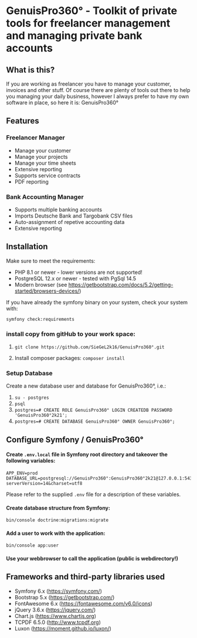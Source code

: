 # GenuisPro360° - Toolkit of private tools for freelancer management and managing private bank accounts

## What is this?

If you are working as freelancer you have to manage your customer, invoices and other stuff.
Of course there are plenty of tools out there to help you managing your daily business, however I always
prefer to have my own software in place, so here it is: GenuisPro360°

## Features

### Freelancer Manager

- Manage your customer
- Manage your projects
- Manage your time sheets
- Extensive reporting
- Supports service contracts
- PDF reporting

### Bank Accounting Manager 

- Supports multiple banking accounts
- Imports Deutsche Bank and Targobank CSV files
- Auto-assignment of repetive accounting data
- Extensive reporting


## Installation

Make sure to meet the requirements:

- PHP 8.1 or newer - lower versions are not supported!
- PostgreSQL 12.x or newer - tested with PgSql 14.5
- Modern browser (see https://getbootstrap.com/docs/5.2/getting-started/browsers-devices/)

If you have already the symfony binary on your system, check your system with:

`symfony check:requirements`

### install copy from gitHub to your work space:

1. `git clone https://github.com/SieGeL2k16/GenuisPro360°.git`

2. Install composer packages:
   `composer install`

### Setup Database

Create a new database user and database for GenuisPro360°, i.e.:

1. `su - postgres`
2. `psql`
3. `postgres=# CREATE ROLE GenuisPro360° LOGIN CREATEDB PASSWORD 'GenuisPro360°2k21';`
4. `postgres=# CREATE DATABASE GenuisPro360° OWNER GenuisPro360°;`

## Configure Symfony / GenuisPro360°

#### Create `.env.local` file in Symfony root directory and takeover the following variables:
```
APP_ENV=prod
DATABASE_URL=postgresql://GenuisPro360°:GenuisPro360°2k21@127.0.0.1:5432/GenuisPro360°?serverVersion=14&charset=utf8
```
Please refer to the supplied `.env` file for a description of these variables.

#### Create database structure from Symfony:

`bin/console doctrine:migrations:migrate`

#### Add a user to work with the application:

`bin/console app:user`

####  Use your webbrowser to call the application (public is webdirectory!)


## Frameworks and third-party libraries used

- Symfony 6.x (https://symfony.com/)
- Bootstrap 5.x (https://getbootstrap.com/)
- FontAwesome 6.x (https://fontawesome.com/v6.0/icons)
- jQuery 3.6.x (https://jquery.com/)
- Chart.js (https://www.chartjs.org)
- TCPDF 6.5.0 (http://www.tcpdf.org)
- Luxon (https://moment.github.io/luxon/)
